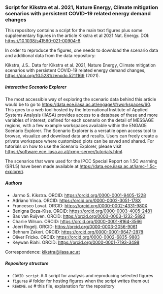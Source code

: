 ### Script for Kikstra et al. 2021, Nature Energy, Climate mitigation scenarios with persistent COVID-19 related energy demand changes

This repository contains a script for the main text figures plus some supplementary figures in the article Kikstra et al 2021 Nat. Energy. DOI: https://10.1038/s41560-021-00904-8

In order to reproduce the figures, one needs to download the scenario data and additional data from the data repository:

Kikstra, J.S..  Data for Kikstra et al. 2021, Nature Energy, Climate mitigation scenarios with persistent COVID-19 related energy demand changes,   https://doi.org/10.5281/zenodo.5211169 (2021).


##### Interactive Scenario Explorer
The most accessible way of exploring the scenario data behind this article would be to go to https://data.ece.iiasa.ac.at/engage/#/workspaces/60.
This goes to a web tool hosted by the International Institute of Applied Systems Analysis (IIASA) provides access to a database of these and more variables of interest, defined for each scenario on the detail of MESSAGE regions, with a few example workspaces available within the ENGAGE Scenario Explorer.
The Scenario Explorer is a versatile open access tool to browse, visualize and download data and results. Users can freely create a private workspace where customized plots can be saved and shared.
For tutorials on how to use the Scenario Explorer, please visit https://software.ece.iiasa.ac.at/ixmp-server/tutorials.html.

The scenarios that were used for the IPCC Special Report on 1.5C warming (SR1.5) have been made available at https://data.ece.iiasa.ac.at/iamc-1.5c-explorer/.


##### Authors
- Jarmo S. Kikstra. ORCID: https://orcid.org/0000-0001-9405-1228
- Adriano Vinca. ORCID: https://orcid.org/0000-0002-3051-178X
- Francesco Lovat. ORCID: https://orcid.org/0000-0002-4331-980X
- Benigna Boza-Kiss. ORCID: https://orcid.org/0000-0003-4005-2481
- Bas van Ruijven. ORCID: https://orcid.org/0000-0003-1232-5892
- Charlie Wilson. ORCID: https://orcid.org/0000-0001-8164-3566
- Joeri Rogelj. ORCID: https://orcid.org/0000-0003-2056-9061
- Behnam Zakeri. ORCID: https://orcid.org/0000-0001-9647-2878
- Oliver Fricko. ORCID: https://orcid.org/0000-0002-6835-9883
- Keywan Riahi. ORCID: https://orcid.org/0000-0001-7193-3498

Correspondence: kikstra@iiasa.ac.at

##### Repository structure
- `COVID_script.R` # script for analysis and reproducing selected figures
- `figures` # folder for hosting figures when the script writes them out
- `README.md` # this file, explanation for the repository
